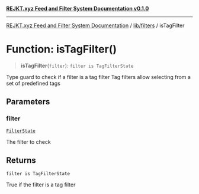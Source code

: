 [**REJKT.xyz Feed and Filter System Documentation v0.1.0**](../../../README.md)

***

[REJKT.xyz Feed and Filter System Documentation](../../../modules.md) / [lib/filters](../README.md) / isTagFilter

# Function: isTagFilter()

> **isTagFilter**(`filter`): `filter is TagFilterState`

Type guard to check if a filter is a tag filter
Tag filters allow selecting from a set of predefined tags

## Parameters

### filter

[`FilterState`](../interfaces/FilterState.md)

The filter to check

## Returns

`filter is TagFilterState`

True if the filter is a tag filter
